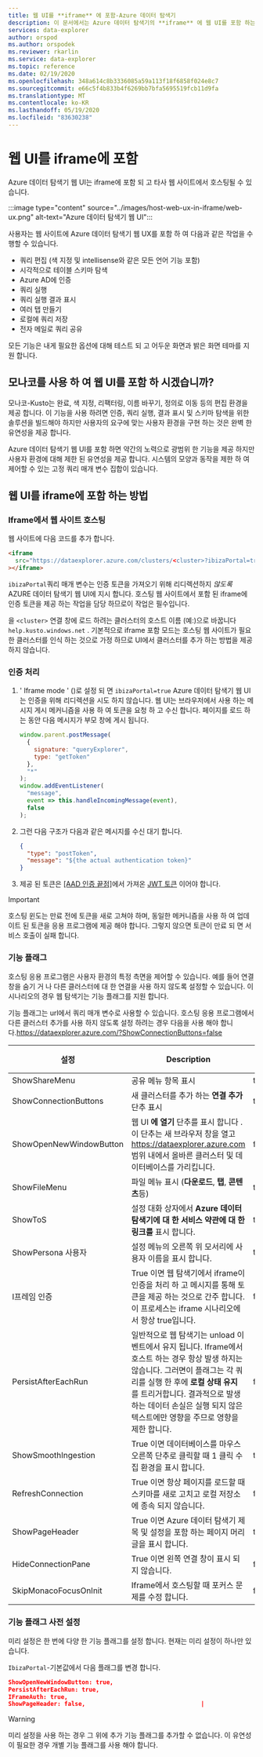 ```yaml
---
title: 웹 UI를 **iframe** 에 포함-Azure 데이터 탐색기
description: 이 문서에서는 Azure 데이터 탐색기의 **iframe** 에 웹 UI를 포함 하는 방법을 설명 합니다.
services: data-explorer
author: orspod
ms.author: orspodek
ms.reviewer: rkarlin
ms.service: data-explorer
ms.topic: reference
ms.date: 02/19/2020
ms.openlocfilehash: 348a614c8b3336085a59a113f18f6858f024e8c7
ms.sourcegitcommit: e66c5f4b833b4f6269bb7bfa5695519fcb11d9fa
ms.translationtype: MT
ms.contentlocale: ko-KR
ms.lasthandoff: 05/19/2020
ms.locfileid: "83630238"
---
```

# <a name="embed-web-ui-in-an-iframe"></a>웹 UI를 iframe에 포함

Azure 데이터 탐색기 웹 UI는 iframe에 포함 되 고 타사 웹 사이트에서 호스팅될 수 있습니다.
 
:::image type="content" source="../images/host-web-ux-in-iframe/web-ux.png" alt-text="Azure 데이터 탐색기 웹 UI":::

사용자는 웹 사이트에 Azure 데이터 탐색기 웹 UX를 포함 하 여 다음과 같은 작업을 수행할 수 있습니다.

- 쿼리 편집 (색 지정 및 intellisense와 같은 모든 언어 기능 포함)
- 시각적으로 테이블 스키마 탐색
- Azure AD에 인증
- 쿼리 실행
- 쿼리 실행 결과 표시
- 여러 탭 만들기
- 로컬에 쿼리 저장
- 전자 메일로 쿼리 공유

모든 기능은 내게 필요한 옵션에 대해 테스트 되 고 어두운 화면과 밝은 화면 테마를 지원 합니다.

## <a name="use-monaco-kusto-or-embed-the-web-ui"></a>모나코를 사용 하 여 웹 UI를 포함 하 시겠습니까?

모나코-Kusto는 완료, 색 지정, 리팩터링, 이름 바꾸기, 정의로 이동 등의 편집 환경을 제공 합니다. 이 기능을 사용 하려면 인증, 쿼리 실행, 결과 표시 및 스키마 탐색을 위한 솔루션을 빌드해야 하지만 사용자의 요구에 맞는 사용자 환경을 구현 하는 것은 완벽 한 유연성을 제공 합니다.

Azure 데이터 탐색기 웹 UI를 포함 하면 약간의 노력으로 광범위 한 기능을 제공 하지만 사용자 환경에 대해 제한 된 유연성을 제공 합니다. 시스템의 모양과 동작을 제한 하 여 제어할 수 있는 고정 쿼리 매개 변수 집합이 있습니다.

## <a name="how-to-embed-the-web-ui-in-an-iframe"></a>웹 UI를 iframe에 포함 하는 방법

### <a name="host-the-website-in-an-iframe"></a>Iframe에서 웹 사이트 호스팅

웹 사이트에 다음 코드를 추가 합니다.

```html
<iframe
  src="https://dataexplorer.azure.com/clusters/<cluster>?ibizaPortal=true"
></iframe>
```

`ibizaPortal`쿼리 매개 변수는 인증 토큰을 가져오기 위해 리디렉션하지 *않도록* AZURE 데이터 탐색기 웹 UI에 지시 합니다. 호스팅 웹 사이트에서 포함 된 iframe에 인증 토큰을 제공 하는 작업을 담당 하므로이 작업은 필수입니다.

을 `<cluster>` 연결 창에 로드 하려는 클러스터의 호스트 이름 (예:)으로 바꿉니다 `help.kusto.windows.net` . 기본적으로 iframe 포함 모드는 호스팅 웹 사이트가 필요한 클러스터를 인식 하는 것으로 가정 하므로 UI에서 클러스터를 추가 하는 방법을 제공 하지 않습니다.

### <a name="handle-authentication"></a>인증 처리

1. ' Iframe mode ' ()로 설정 되 면 `ibizaPortal=true` Azure 데이터 탐색기 웹 UI는 인증을 위해 리디렉션을 시도 하지 않습니다. 웹 UI는 브라우저에서 사용 하는 메시지 게시 메커니즘을 사용 하 여 토큰을 요청 하 고 수신 합니다. 페이지를 로드 하는 동안 다음 메시지가 부모 창에 게시 됩니다.

   ```javascript
   window.parent.postMessage(
     {
       signature: "queryExplorer",
       type: "getToken"
     },
     "*"
   );
   window.addEventListener(
     "message",
     event => this.handleIncomingMessage(event),
     false
   );
   ```

1. 그런 다음 구조가 다음과 같은 메시지를 수신 대기 합니다.

   ```json
   {
     "type": "postToken",
     "message": "${the actual authentication token}"
   }
   ```

1. 제공 된 토큰은 [[AAD 인증 끝점]](../../management/access-control/how-to-authenticate-with-aad.md#web-client-javascript-authentication-and-authorization)에서 가져온 [JWT 토큰](https://tools.ietf.org/html/rfc7519) 이어야 합니다.

> [!IMPORTANT]
> 호스팅 윈도는 만료 전에 토큰을 새로 고쳐야 하며, 동일한 메커니즘을 사용 하 여 업데이트 된 토큰을 응용 프로그램에 제공 해야 합니다. 그렇지 않으면 토큰이 만료 되 면 서비스 호출이 실패 합니다.

### <a name="feature-flags"></a>기능 플래그

호스팅 응용 프로그램은 사용자 환경의 특정 측면을 제어할 수 있습니다. 예를 들어 연결 창을 숨기 거 나 다른 클러스터에 대 한 연결을 사용 하지 않도록 설정할 수 있습니다.
이 시나리오의 경우 웹 탐색기는 기능 플래그를 지원 합니다.

기능 플래그는 url에서 쿼리 매개 변수로 사용할 수 있습니다. 호스팅 응용 프로그램에서 다른 클러스터 추가를 사용 하지 않도록 설정 하려는 경우 다음을 사용 해야 합니다.https://dataexplorer.azure.com/?ShowConnectionButtons=false

| 설정                 | Description                                                                                                        | 기본값 |
| ----------------------- | ------------------------------------------------------------------------------------------------------------------ | ------------- |
| ShowShareMenu           | 공유 메뉴 항목 표시                                                                                           | true          |
| ShowConnectionButtons   | 새 클러스터를 추가 하는 **연결 추가** 단추 표시                                                            | true          |
| ShowOpenNewWindowButton | 웹 UI **에 열기** 단추를 표시 합니다 .이 단추는 새 브라우저 창을 열고 https://dataexplorer.azure.com 범위 내에서 올바른 클러스터 및 데이터베이스를 가리킵니다.           | false         |
| ShowFileMenu            | 파일 메뉴 표시 (**다운로드**, **탭**, **콘텐츠**등)                                                 | true          |
| ShowToS                 | 설정 대화 상자에서 **Azure 데이터 탐색기에 대 한 서비스 약관에 대 한 링크를** 표시 합니다.                             | true          |
| ShowPersona 사용자             | 설정 메뉴의 오른쪽 위 모서리에 사용자 이름을 표시 합니다.                                                 | true          |
| I프레임 인증              | True 이면 웹 탐색기에서 iframe이 인증을 처리 하 고 메시지를 통해 토큰을 제공 하는 것으로 간주 합니다. 이 프로세스는 iframe 시나리오에서 항상 true입니다.                                                                                                                                      | false         |
| PersistAfterEachRun     | 일반적으로 웹 탐색기는 unload 이벤트에서 유지 됩니다. Iframe에서 호스트 하는 경우 항상 발생 하지는 않습니다. 그러면이 플래그는 각 쿼리를 실행 한 후에 **로컬 상태 유지** 를 트리거합니다. 결과적으로 발생 하는 데이터 손실은 실행 되지 않은 텍스트에만 영향을 주므로 영향을 제한 합니다.          | false         |
| ShowSmoothIngestion     | True 이면 데이터베이스를 마우스 오른쪽 단추로 클릭할 때 1 클릭 수집 환경을 표시 합니다.                                   | true          |
| RefreshConnection       | True 이면 항상 페이지를 로드할 때 스키마를 새로 고치고 로컬 저장소에 종속 되지 않습니다.                      | false         |
| ShowPageHeader          | True 이면 Azure 데이터 탐색기 제목 및 설정을 포함 하는 페이지 머리글을 표시 합니다.                            | true          |
| HideConnectionPane      | True 이면 왼쪽 연결 창이 표시 되지 않습니다.                                                                  | false         |
| SkipMonacoFocusOnInit   | Iframe에서 호스팅할 때 포커스 문제를 수정 합니다.                                                                       | false         |

### <a name="feature-flag-presets"></a>기능 플래그 사전 설정

미리 설정은 한 번에 다양 한 기능 플래그를 설정 합니다.
현재는 미리 설정이 하나만 있습니다.

`IbizaPortal`-기본값에서 다음 플래그를 변경 합니다.

```json
ShowOpenNewWindowButton: true,
PersistAfterEachRun: true,
IFrameAuth: true,
ShowPageHeader: false,                                 |
```

> [!WARNING]
> 미리 설정을 사용 하는 경우 그 위에 추가 기능 플래그를 추가할 수 없습니다. 이 유연성이 필요한 경우 개별 기능 플래그를 사용 해야 합니다.
